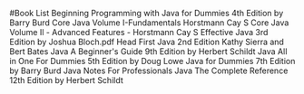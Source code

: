 #Book List
Beginning Programming with Java for Dummies 4th Edition by Barry Burd
Core Java Volume I-Fundamentals Horstmann Cay S
Core Java Volume Il - Advanced Features - Horstmann Cay S
Effective Java 3rd Edition by Joshua Bloch.pdf
Head First Java 2nd Edition Kathy Sierra and Bert Bates
Java A Beginner's Guide 9th Edition by Herbert Schildt
Java All in One For Dummies 5th Edition by Doug Lowe
Java for Dummies 7th Edition by Barry Burd
Java Notes For Professionals
Java The Complete Reference 12th Edition by Herbert Schildt []()
